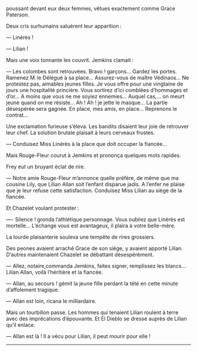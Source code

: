 poussant devant eux deux femmes, vêtues exactement comme Grace Paterson.

Deux cris surhumains saluèrent leur apparition :

— Linérès !

— Lilian !

Mais une voix tonnante les couvrit. Jemkins clamait :

— Les colombes sont retrouvées. Bravo ! garçons… Gardez les portes. Ramenez M. le Délégué à sa place… Assurez-vous de maître Védinaos… Ne protestez pas, aimables jeunes filles. Je vous offre pour une vingtaine de jours une hospitalité princière. Vous sortirez d’ici comblées d’hommages et d’or… A moins que vous ne me soyiez ennemies… Auquel cas,… on meurt jeune quand on me résiste… Ah ! Ah ! je jette le masque… La partie désespérée sera gagnée. En place, mes amis, en place… Reprenons le contrat…

Une exclamation furieuse s’éleva. Les bandits disaient leur joie de retrouver leur chef. La solution brutale plaisait à leurs cerveaux frustes.

— Conduisez Miss Linérès à la place que doit occuper la fiancée…

Mais Rouge-Fleur courut à Jemkins et prononça quelques mots rapides.

Frey eut un bruyant éclat de rire.

— Notre amie Rouge-Fleur m’annonce quelle préfère, de même que ma cousine Lily, que Lilian Allan soit l’enfant disparue jadis. A l’enfer ne plaise que je leur refuse cette satisfaction. Conduisez Miss Lilian au siège de la fiancée.

Et Chazelet voulant protester :

—- Silence ! gronda l’athlétique personnage. Vous oubliez que Linérès est mortelle… L’échange vous est avantageux, il plaira à votre belle-mère.

La lourde plaisanterie souleva une tempête de rires grossiers.

Des peones avaient arraché Grace de son siège, y avaient apporté Lilian. D’autres maintenaient Chazelet se débattant désespérément.

— Allez, notaire,commanda Jemkins, faites signer, remplissez les blancs… Lilian Allan, voilà l’héritière et la fiancée.

— Allan, au secours ! gémit la jeune fille perdant la tété en cette minute d’affolement tragique.

— Allan est loin, ricana le milliardaire.

Mais un tourbillon passe. Les hommes qui tenaient Lilian roulent à terre avec des imprécations d’épouvante. Et El Dieblo se dresse auprès de Lilian qu’il enlace.

— Allan est là ! Il a vécu pour Lilian, il peut mourir pour elle !

-----

